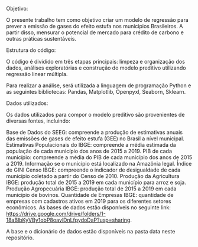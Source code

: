 Objetivo:

O presente trabalho tem como objetivo criar um modelo de regressão para prever a emissão de gases do efeito estufa nos municipios Brasileiros. A partir disso, mensurar o potencial de mercado para crédito de carbono e outras práticas sustentáveis.

Estrutura do código:

O código é dividido em três etapas principais: limpeza e organização dos dados, análises exploratórias e construção do modelo preditivo utilizando regressão linear múltipla.

Para realizar a análise, será utilizada a linguagem de programação Python e as seguintes bibliotecas: Pandas, Matplotlib, Openpyxl, Seaborn, Sklearn.

Dados utilizados:

Os dados utilizados para compor o modelo preditivo são provenientes de diversas fontes, incluindo:

Base de Dados do SEEG: compreende a produção de estimativas anuais das emissões de gases de efeito estufa (GEE) no Brasil a nível municipal.
Estimativas Populacionais do IBGE: compreende a média estimada da população de cada município dos anos de 2015 a 2019.
PIB de cada município: compreende a média do PIB de cada município dos anos de 2015 a 2019.
Informação se o município está localizado na Amazônia legal.
Índice de GINI Censo IBGE: compreende o indicador de desigualdade de cada município coletado a partir do Censo de 2010.
Produção da Agricultura IBGE: produção total de 2015 a 2019 em cada município para arroz e soja.
Produção Agropecuária IBGE: produção total de 2015 a 2019 em cada município de bovinos.
Quantidade de Empresas IBGE: quantidade de empresas com cadastros ativos em 2019 para os diferentes setores econômicos.
As bases de dados estão disponíveis no seguinte link: https://drive.google.com/drive/folders/1-18aBlbKyVBy1obP8oavlDnLfpydoDaP?usp=sharing.


A base e o dicionário de dados estão disponíveis na pasta data neste repositório. 
